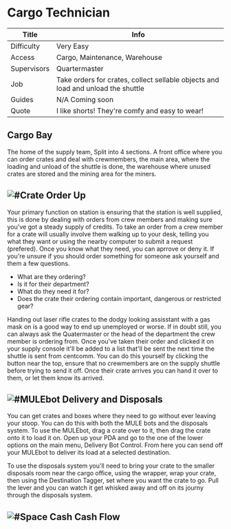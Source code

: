 #  Cargo Technician


Title | Info |
--- | --- |
Difficulty | Very Easy |
Access | Cargo, Maintenance, Warehouse| 
Supervisors | Quartermaster | 
Job | Take orders for crates, collect sellable objects and load and unload the shuttle |
Guides | N/A Coming soon| 
Quote | I like shorts! They're comfy and easy to wear!| 

## Cargo Bay
The home of the supply team, Split into 4 sections. A front office where you can order crates and deal with crewmembers, the main area, where the loading and unload of the shuttle is done, the warehouse where unused crates are stored and the mining area for the miners.

## ![#Crate](https://tgstation13.org/wiki//images/6/65/GrayCrate.png) Order Up
Your primary function on station is ensuring that the station is well supplied, this is done by dealing with orders from crew members and making sure you've got a steady supply of credits. To take an order from a crew member for a crate will usually involve them walking up to your desk, telling you what they want or using the nearby computer to submit a request (prefered). Once you know what they need, you can aprrove or deny it. If you're unsure if you should order something for someone ask yourself and them a few questions.
* What are they ordering?
* Is it for their department?
* What do they need it for? 
* Does the crate their ordering contain important, dangerous or restricted gear?

Handing out laser rifle crates to the dodgy looking assisstant with a gas mask on is a good way to end up unemployed or worse. If in doubt still, you can always ask the Quatermaster or the head of the department the crew member is ordering from. Once you've taken their order and clicked it on your supply console it'll be added to a list that'll be sent the next time the shuttle is sent from centcomm. You can do this yourself by clicking the button near the top, ensure that no crewmembers are on the supply shuttle before trying to send it off. Once their crate arrives you can hand it over to them, or let them know its arrived. 

## ![#MULEbot](https://tgstation13.org/wiki//images/2/2f/MULE.gif) Delivery and Disposals
You can get crates and boxes where they need to go without ever leaving your stoop. You can do this with both the MULE bots and the disposals system. To use the MULEbot, drag a crate over to it, then drag the crate onto it to load it on. Open up your PDA and go to the one of the lower options on the main menu, Delivery Bot Control. From here you can send off your MULEbot to deliver its load at a selected destination.

To use the disposals system you'll need to bring your crate to the smaller disposals room near the cargo office, using the wrapper, wrap your crate, then using the Destination Tagger, set where you want the crate to go. Pull the lever and you can watch it get whisked away and off on its journy through the disposals system.

## ![#Space Cash](https://tgstation13.org/wiki//images/2/27/Cash_1000.png) Cash Flow

